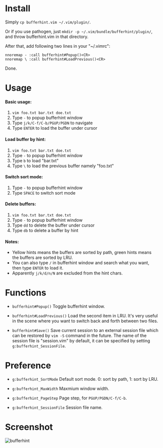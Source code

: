 # Install
Simply `cp bufferhint.vim ~/.vim/plugin/`.

Or if you use pathogen, just `mkdir -p ~/.vim/bundle/bufferhint/plugin/`, <br> and throw bufferhint.vim in that directory.

After that, add following two lines in your "~/.vimrc":

    nnoremap - :call bufferhint#Popup()<CR>
    nnoremap \ :call bufferhint#LoadPrevious()<CR>
Done.

# Usage
#### Basic usage:
1. `vim foo.txt bar.txt doe.txt`
2. Type `-` to popup bufferhint window
3. Type `j/k/C-f/C-b/PGUP/PGDN` to navigate
4. Type `ENTER` to load the buffer under cursor

#### Load buffer by hint:
1. `vim foo.txt bar.txt doe.txt`
2. Type `-` to popup bufferhint window
3. Type `b` to load "bar.txt"
4. Type `\` to load the previous buffer namely "foo.txt"

#### Switch sort mode:
1. Type `-` to popup bufferhint window
2. Type `SPACE` to switch sort mode

#### Delete buffers:
1. `vim foo.txt bar.txt doe.txt`
2. Type `-` to popup bufferhint window
3. Type `dd` to delete the buffer under cursor
4. Type `db` to delete a buffer by hint

#### Notes:
- Yellow hints means the buffers are sorted by path, green hints means the buffers are sorted by LRU.
- You can also type `/` in bufferhint window and search what you want, then type `ENTER` to load it.
- Apparently `j/k/d/n/N` are excluded from the hint chars.

# Functions
- `bufferhint#Popup()`
Toggle bufferhint window.

- `bufferhint#LoadPrevious()`
Load the second item in LRU. It's very useful in the scene where you want to switch back and forth between two files.

- `bufferhint#Save()`
Save current session to an external session file which can be restored by `vim -S` command in the future. The name of the session file is "session.vim" by default, it can be specified by setting `g:bufferhint_SessionFile`.

# Preference
- `g:bufferhint_SortMode`
Default sort mode. 0: sort by path, 1: sort by LRU.

- `g:bufferhint_MaxWidth`
Maxmium window width.

- `g:bufferhint_PageStep`
Page step, for `PGUP/PGDN/C-f/C-b`.

- `g:bufferhint_SessionFile`
Session file name.

# Screenshot
![bufferhint](https://github.com/bsdelf/bufferhint/raw/master/screenshot_1.png)

